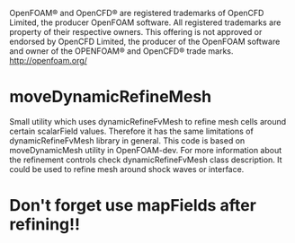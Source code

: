 OpenFOAM® and OpenCFD® are registered trademarks of OpenCFD Limited, the producer OpenFOAM software. All registered trademarks are property of their respective owners.
This offering is not approved or endorsed by OpenCFD Limited, the producer of the OpenFOAM software and owner of the OPENFOAM® and OpenCFD® trade marks.
http://openfoam.org/

# moveDynamicRefineMesh

Small utility which uses dynamicRefineFvMesh to refine mesh cells around certain scalarField values. Therefore it has the same limitations of dynamicRefineFvMesh library in general. This code is based on moveDynamicMesh utility in OpenFOAM-dev. For more information about the refinement controls check dynamicRefineFvMesh class description. It could be used to refine mesh around shock waves or interface.

# Don't forget use mapFields after refining!!
